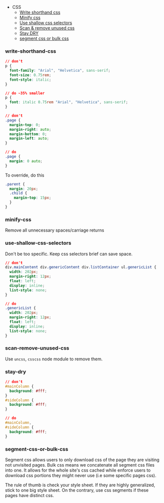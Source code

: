 
* CSS
  * [Write shorthand css](#write-shorthand-css)
  * [Minify css](#minify-css)
  * [Use shallow css selectors](#use-shallow-css-selectors)
  * [Scan & remove unused css](#scan-remove-unused-css)
  * [Stay DRY](#stay-dry)
  * [segment css or bulk css](#segment-css-or-bulk-css)


### write-shorthand-css
```css
// don't
p {
  font-family: "Arial", "Helvetica", sans-serif;
  font-size: 0.75rem;
  font-style: italic;
}

// do ~35% smaller
p {
  font: italic 0.75rem "Arial", "Helvetica", sans-serif;
}

// don't
.page {
  margin-top: 0;
  margin-right: auto;
  margin-bottom: 0;
  margin-left: auto;
}

// do
.page {
  margin: 0 auto;
}
```
To override, do this
```css
.parent {
  margin: 20px;
  .child {
    margin-top: 15px; 
  }
}
```

### minify-css
Remove all unnecessary spaces/carriage returns

### use-shallow-css-selectors
Don't be too specific. Keep css selectors brief can save space.
```css
// don't
div.mainContent div.genericContent div.listContainer ul.genericList {
  width: 202px;
  margin-right: 12px;
  float: left;
  display: inline;
  list-style: none;
}

// do
.genericList {
  width: 202px;
  margin-right: 12px;
  float: left;
  display: inline;
  list-style: none;
}
```

### scan-remove-unused-css
Use `uncss`, `csscss` node module to remove them.

### stay-dry
```css
// don't
#mainColumn {
  background: #fff;
}
#sideColumn {
  background: #fff;
}

// do
#mainColumn,
#sideColumn {
  background: #fff;
}
```
### segment-css-or-bulk-css
Segment css allows users to only download css of the page they are visiting not unvisited pages. Bulk css means we concatenate all segment css files into one. It allows for the whole site's css cached while enforce users to download css portions they might never use (i.e some specific pages css).

The rule of thumb is check your style sheet. If they are highly generalized, stick to one big style sheet. On the contrary, use css segments if these pages have distinct css.







